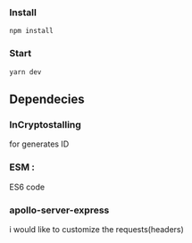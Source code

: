 ### Install
```
npm install
```
### Start
```
yarn dev
```
## Dependecies

### InCryptostalling
for generates ID
### ESM : 
ES6 code
### apollo-server-express
i would like to customize the requests(headers)